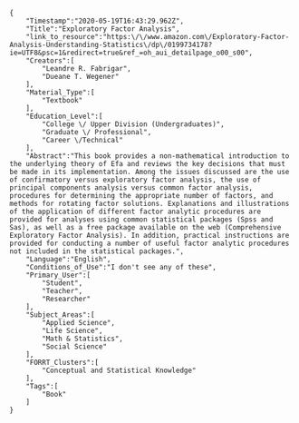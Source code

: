 
    {
        "Timestamp":"2020-05-19T16:43:29.962Z",
        "Title":"Exploratory Factor Analysis",
        "link_to_resource":"https:\/\/www.amazon.com\/Exploratory-Factor-Analysis-Understanding-Statistics\/dp\/0199734178?ie=UTF8&psc=1&redirect=true&ref_=oh_aui_detailpage_o00_s00",
        "Creators":[
            "Leandre R. Fabrigar",
            "Dueane T. Wegener"
        ],
        "Material_Type":[
            "Textbook"
        ],
        "Education_Level":[
            "College \/ Upper Division (Undergraduates)",
            "Graduate \/ Professional",
            "Career \/Technical"
        ],
        "Abstract":"This book provides a non-mathematical introduction to the underlying theory of Efa and reviews the key decisions that must be made in its implementation. Among the issues discussed are the use of confirmatory versus exploratory factor analysis, the use of principal components analysis versus common factor analysis, procedures for determining the appropriate number of factors, and methods for rotating factor solutions. Explanations and illustrations of the application of different factor analytic procedures are provided for analyses using common statistical packages (Spss and Sas), as well as a free package available on the web (Comprehensive Exploratory Factor Analysis). In addition, practical instructions are provided for conducting a number of useful factor analytic procedures not included in the statistical packages.",
        "Language":"English",
        "Conditions_of_Use":"I don't see any of these",
        "Primary_User":[
            "Student",
            "Teacher",
            "Researcher"
        ],
        "Subject_Areas":[
            "Applied Science",
            "Life Science",
            "Math & Statistics",
            "Social Science"
        ],
        "FORRT_Clusters":[
            "Conceptual and Statistical Knowledge"
        ],
        "Tags":[
            "Book"
        ]
    }
